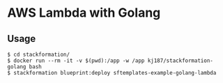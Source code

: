 # AWS Lambda with Golang

## Usage

```
$ cd stackformation/
$ docker run --rm -it -v $(pwd):/app -w /app kj187/stackformation-golang bash
$ stackformation blueprint:deploy sftemplates-example-golang-lambda
```
